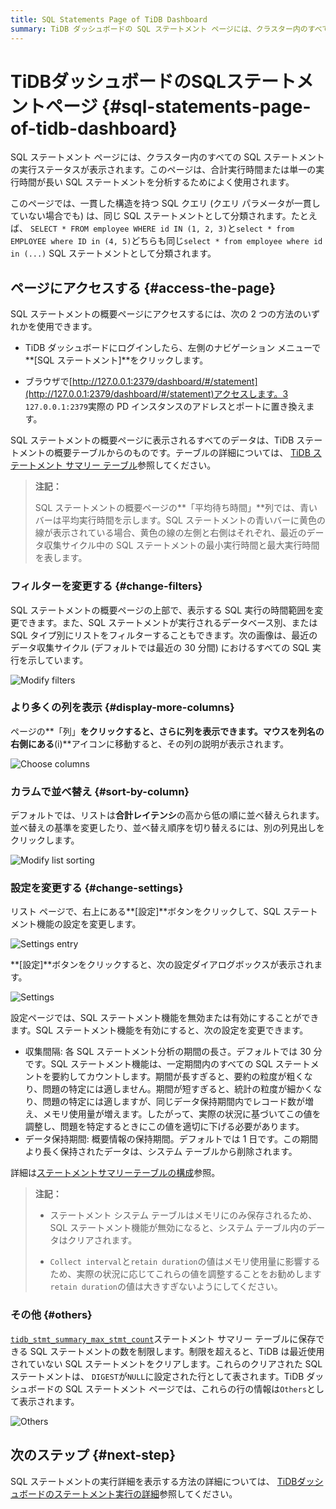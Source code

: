 ```yaml
---
title: SQL Statements Page of TiDB Dashboard
summary: TiDB ダッシュボードの SQL ステートメント ページには、クラスター内のすべての SQL ステートメントの実行ステータスが表示されます。ユーザーは、長時間実行される SQL ステートメントを分析でき、アクセス、フィルター、列の追加表示、並べ替え、設定の変更などのオプションを利用できます。このページには、保存される SQL ステートメントの数を制限する機能も含まれています。詳細については、TiDB ダッシュボードのドキュメントをご覧ください。
---
```


# TiDBダッシュボードのSQLステートメントページ {#sql-statements-page-of-tidb-dashboard}

SQL ステートメント ページには、クラスター内のすべての SQL ステートメントの実行ステータスが表示されます。このページは、合計実行時間または単一の実行時間が長い SQL ステートメントを分析するためによく使用されます。

このページでは、一貫した構造を持つ SQL クエリ (クエリ パラメータが一貫していない場合でも) は、同じ SQL ステートメントとして分類されます。たとえば、 `SELECT * FROM employee WHERE id IN (1, 2, 3)`と`select * from EMPLOYEE where ID in (4, 5)`どちらも同じ`select * from employee where id in (...)` SQL ステートメントとして分類されます。

## ページにアクセスする {#access-the-page}

SQL ステートメントの概要ページにアクセスするには、次の 2 つの方法のいずれかを使用できます。

-   TiDB ダッシュボードにログインしたら、左側のナビゲーション メニューで**[SQL ステートメント]**をクリックします。

-   ブラウザで[http://127.0.0.1:2379/dashboard/#/statement](http://127.0.0.1:2379/dashboard/#/statement)アクセスします。3 `127.0.0.1:2379`実際の PD インスタンスのアドレスとポートに置き換えます。

SQL ステートメントの概要ページに表示されるすべてのデータは、TiDB ステートメントの概要テーブルからのものです。テーブルの詳細については、 [TiDB ステートメント サマリー テーブル](/statement-summary-tables.md)参照してください。

> **注記：**
>
> SQL ステートメントの概要ページの**「平均待ち時間」**列では、青いバーは平均実行時間を示します。SQL ステートメントの青いバーに黄色の線が表示されている場合、黄色の線の左側と右側はそれぞれ、最近のデータ収集サイクル中の SQL ステートメントの最小実行時間と最大実行時間を表します。

### フィルターを変更する {#change-filters}

SQL ステートメントの概要ページの上部で、表示する SQL 実行の時間範囲を変更できます。また、SQL ステートメントが実行されるデータベース別、または SQL タイプ別にリストをフィルターすることもできます。次の画像は、最近のデータ収集サイクル (デフォルトでは最近の 30 分間) におけるすべての SQL 実行を示しています。

![Modify filters](https://download.pingcap.com/images/docs/dashboard/dashboard-statement-filter-options.png)

### より多くの列を表示 {#display-more-columns}

ページの**「列」**をクリックすると、さらに列を表示できます。マウスを列名の右側にある**(i)**アイコンに移動すると、その列の説明が表示されます。

![Choose columns](https://download.pingcap.com/images/docs/dashboard/dashboard-statement-columns-selector.png)

### カラムで並べ替え {#sort-by-column}

デフォルトでは、リストは**合計レイテンシ**の高から低の順に並べ替えられます。並べ替えの基準を変更したり、並べ替え順序を切り替えるには、別の列見出しをクリックします。

![Modify list sorting](https://download.pingcap.com/images/docs/dashboard/dashboard-statement-change-order.png)

### 設定を変更する {#change-settings}

リスト ページで、右上にある**[設定]**ボタンをクリックして、SQL ステートメント機能の設定を変更します。

![Settings entry](https://download.pingcap.com/images/docs/dashboard/dashboard-statement-setting-entry.png)

**[設定]**ボタンをクリックすると、次の設定ダイアログボックスが表示されます。

![Settings](https://download.pingcap.com/images/docs/dashboard/dashboard-statement-settings.png)

設定ページでは、SQL ステートメント機能を無効または有効にすることができます。SQL ステートメント機能を有効にすると、次の設定を変更できます。

-   収集間隔: 各 SQL ステートメント分析の期間の長さ。デフォルトでは 30 分です。SQL ステートメント機能は、一定期間内のすべての SQL ステートメントを要約してカウントします。期間が長すぎると、要約の粒度が粗くなり、問題の特定には適しません。期間が短すぎると、統計の粒度が細かくなり、問題の特定には適しますが、同じデータ保持期間内でレコード数が増え、メモリ使用量が増えます。したがって、実際の状況に基づいてこの値を調整し、問題を特定するときにこの値を適切に下げる必要があります。
-   データ保持期間: 概要情報の保持期間。デフォルトでは 1 日です。この期間より長く保持されたデータは、システム テーブルから削除されます。

詳細は[ステートメントサマリーテーブルの構成](/statement-summary-tables.md#parameter-configuration)参照。

> **注記：**
>
> -   ステートメント システム テーブルはメモリにのみ保存されるため、SQL ステートメント機能が無効になると、システム テーブル内のデータはクリアされます。
>
> -   `Collect interval`と`retain duration`の値はメモリ使用量に影響するため、実際の状況に応じてこれらの値を調整することをお勧めします`retain duration`の値は大きすぎないようにしてください。

### その他 {#others}

[`tidb_stmt_summary_max_stmt_count`](/system-variables.md#tidb_stmt_summary_max_stmt_count-new-in-v40)ステートメント サマリー テーブルに保存できる SQL ステートメントの数を制限します。制限を超えると、TiDB は最近使用されていない SQL ステートメントをクリアします。これらのクリアされた SQL ステートメントは、 `DIGEST`が`NULL`に設定された行として表されます。TiDB ダッシュボードの SQL ステートメント ページでは、これらの行の情報は`Others`として表示されます。

![Others](https://download.pingcap.com/images/docs/dashboard/dashboard-statement-other-row.png)

## 次のステップ {#next-step}

SQL ステートメントの実行詳細を表示する方法の詳細については、 [TiDBダッシュボードのステートメント実行の詳細](/dashboard/dashboard-statement-details.md)参照してください。
